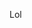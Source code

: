  <!DOCTYPE html>
 <html>
 <head>
 	<meta charset="utf-8">
 	<meta name="viewport" content="width=device-width, initial-scale=1">
 	<title></title>
 </head>
 <body>
 <p>Lol</p>
 </body>
 </html>
